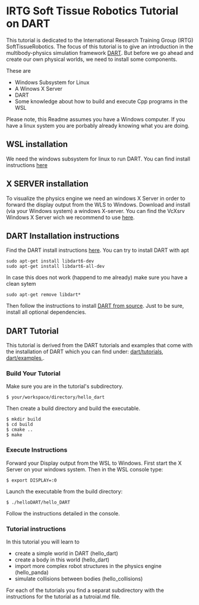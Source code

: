 # IRTG Soft Tissue Robotics Tutorial on DART

This tutorial is dedicated to the International Research Training Group (IRTG) SoftTissueRobotics. The focus of this tutorial is to give an introduction in the multibody-physics simulation framework [DART](https://dartsim.github.io/).
But before we go ahead and create our own physical worlds, we need to install some components.

These are
* Windows Subsystem for Linux
* A Winows X Server
* DART
* Some knowledge about how to build and execute Cpp programs in the WSL

Please note, this Readme assumes you have a Windows computer.
If you have a linux system you are porbably already knowing what you are doing.

## WSL installation
We need the windows subsystem for linux to run DART.
You can find install instructions [here](https://docs.microsoft.com/de-de/windows/wsl/install-win10)

## X SERVER installation
To visualize the physics engine we need an windows X Server in order to forward the display output from the WLS to Windows.
Download and install (via your Windows system) a windows X-server.
You can find the VcXsrv Windows X Server wich we recommend to use [here](https://sourceforge.net/projects/vcxsrv/).

## DART Installation instructions
Find the DART install instructions [here](https://github.com/dartsim/dart/blob/master/tutorials).
You can try to install DART with apt

    sudo apt-get install libdart6-dev
    sudo apt-get install libdart6-all-dev

In case this does not work (happend to me already) make sure you have a clean sytem

    sudo apt-get remove libdart*

Then follow the instructions to install [DART from source](https://dartsim.github.io/install_dart_on_ubuntu.html#install-dart-from-source).
Just to be sure, install all optional dependencies.


## DART Tutorial

This tutorial is derived from the DART tutorials and examples that come with the installation of DART which you can find under:
[dart/tutorials](https://github.com/dartsim/dart/blob/master/tutorials), [dart/examples](https://github.com/dartsim/dart/blob/master/examples),.


### Build Your Tutorial

Make sure you are in the tutorial's subdirectory.

    $ your/workspace/directory/hello_dart

Then create a build directory and build the executable.

    $ mkdir build
    $ cd build
    $ cmake ..
    $ make

### Execute Instructions

Forward your Display output from the WSL to Windows.
First start the X Server on your windows system.
Then in the WSL console type:

    $ export DISPLAY=:0

Launch the executable from the build directory:

    $ ./helloDART/hello_DART

Follow the instructions detailed in the console.

### Tutorial instructions

In this tutorial you will learn to

*   create a simple world in DART (hello_dart)
*   create a body in this world (hello_dart)
*   import more complex robot structures in the physics engine (hello_panda)
*   simulate collisions between bodies (hello_collisions)

For each of the tutorials you find a separat subdirectory with the instructions for the tutorial as a tutroial.md file.

